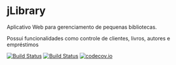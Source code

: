 # jLibrary
Aplicativo Web para gerenciamento de pequenas bibliotecas.

Possui funcionalidades como controle de clientes, livros, autores e empréstimos

[![Build Status](https://travis-ci.org/BrunoDM2943/jLibrary.svg?branch=master)](https://travis-ci.org/BrunoDM2943/jLibrary)
[![Build Status](https://snap-ci.com/BrunoDM2943/jLibrary/branch/master/build_image)](https://snap-ci.com/BrunoDM2943/jLibrary/branch/master)
[![codecov.io](https://codecov.io/github/BrunoDM2943/jLibrary/coverage.svg?branch=master)](https://codecov.io/github/BrunoDM2943/jLibrary?branch=master)

